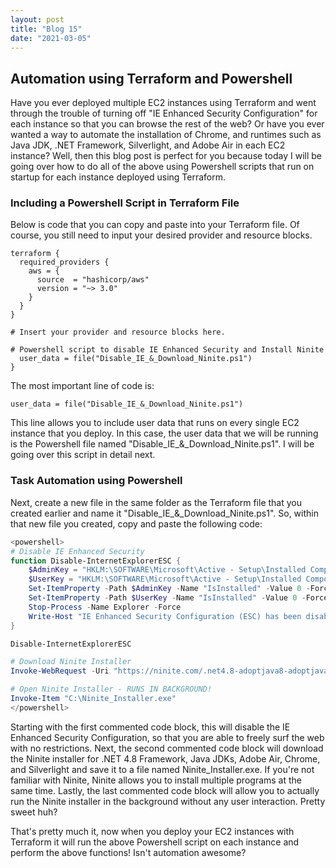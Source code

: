 ```yaml
---
layout: post
title: "Blog 15"
date: "2021-03-05"
---
```


## Automation using Terraform and Powershell
Have you ever deployed multiple EC2 instances using Terraform and went through the trouble of turning off "IE Enhanced Security Configuration" for each instance so that you can browse the rest of the web? Or have you ever wanted a way to automate the installation of Chrome, and runtimes such as Java JDK, .NET Framework, Silverlight, and Adobe Air in each EC2 instance? Well, then this blog post is perfect for you because today I will be going over how to do all of the above using Powershell scripts that run on startup for each instance deployed using Terraform.

### Including a Powershell Script in Terraform File
Below is code that you can copy and paste into your Terraform file. Of course, you still need to input your desired provider and resource blocks.

```
terraform {
  required_providers {
    aws = {
      source  = "hashicorp/aws"
      version = "~> 3.0"
    }
  }
}

# Insert your provider and resource blocks here.

# Powershell script to disable IE Enhanced Security and Install Ninite
  user_data = file("Disable_IE_&_Download_Ninite.ps1")
}
```

The most important line of code is:

`user_data = file("Disable_IE_&_Download_Ninite.ps1")`

This line allows you to include user data that runs on every single EC2 instance that you deploy. In this case, the user data that we will be running is the Powershell file named "Disable_IE_&_Download_Ninite.ps1". I will be going over this script in detail next.

### Task Automation using Powershell
Next, create a new file in the same folder as the Terraform file that you created earlier and name it "Disable_IE_&_Download_Ninite.ps1". So, within that new file you created, copy and paste the following code:

```powershell
<powershell>
# Disable IE Enhanced Security
function Disable-InternetExplorerESC {
    $AdminKey = "HKLM:\SOFTWARE\Microsoft\Active - Setup\Installed Components\{A509B1A7-37EF-4b3f-8CFC-4F3A74704073}"
    $UserKey = "HKLM:\SOFTWARE\Microsoft\Active - Setup\Installed Components\{A509B1A8-37EF-4b3f-8CFC-4F3A74704073}"
    Set-ItemProperty -Path $AdminKey -Name "IsInstalled" -Value 0 -Force
    Set-ItemProperty -Path $UserKey -Name "IsInstalled" -Value 0 -Force
    Stop-Process -Name Explorer -Force
    Write-Host "IE Enhanced Security Configuration (ESC) has been disabled." -ForegroundColor Green
}

Disable-InternetExplorerESC

# Download Ninite Installer
Invoke-WebRequest -Uri "https://ninite.com/.net4.8-adoptjava8-adoptjavax11-adoptjavax8-air-chrome-silverlight/" -OutFile "C:\Ninite_Installer.exe"

# Open Ninite Installer - RUNS IN BACKGROUND!
Invoke-Item "C:\Ninite_Installer.exe"
</powershell>
```

Starting with the first commented code block, this will disable the IE Enhanced Security Configuration, so that you are able to freely surf the web with no restrictions. Next, the second commented code block will download the Ninite installer for .NET 4.8 Framework, Java JDKs, Adobe Air, Chrome, and Silverlight and save it to a file named Ninite_Installer.exe. If you're not familiar with Ninite, Ninite allows you to install multiple programs at the same time. Lastly, the last commented code block will allow you to actually run the Ninite installer in the background without any user interaction. Pretty sweet huh? 

That's pretty much it, now when you deploy your EC2 instances with Terraform it will run the above Powershell script on each instance and perform the above functions! Isn't automation awesome?
